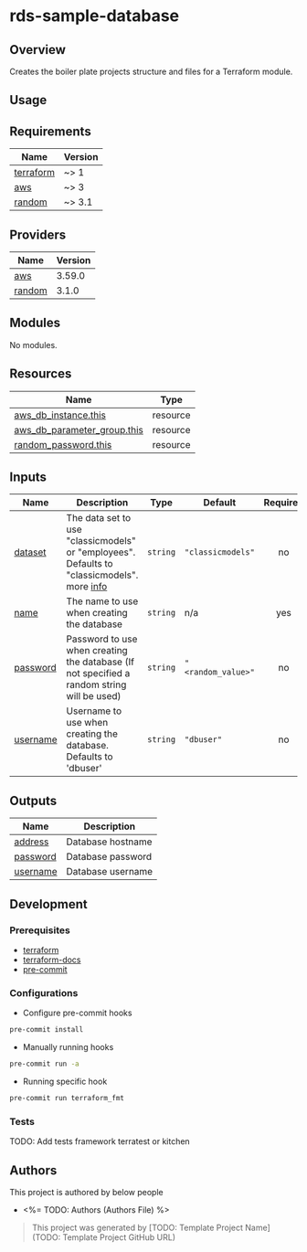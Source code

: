 # rds-sample-database
## Overview

Creates the boiler plate projects structure and files for a Terraform module.

## Usage

<!-- BEGINNING OF PRE-COMMIT-TERRAFORM DOCS HOOK -->
## Requirements

| Name | Version |
|------|---------|
| <a name="requirement_terraform"></a> [terraform](#requirement\_terraform) | ~> 1 |
| <a name="requirement_aws"></a> [aws](#requirement\_aws) | ~> 3 |
| <a name="requirement_random"></a> [random](#requirement\_random) | ~> 3.1 |

## Providers

| Name | Version |
|------|---------|
| <a name="provider_aws"></a> [aws](#provider\_aws) | 3.59.0 |
| <a name="provider_random"></a> [random](#provider\_random) | 3.1.0 |

## Modules

No modules.

## Resources

| Name | Type |
|------|------|
| [aws_db_instance.this](https://registry.terraform.io/providers/hashicorp/aws/latest/docs/resources/db_instance) | resource |
| [aws_db_parameter_group.this](https://registry.terraform.io/providers/hashicorp/aws/latest/docs/resources/db_parameter_group) | resource |
| [random_password.this](https://registry.terraform.io/providers/hashicorp/random/latest/docs/resources/password) | resource |

## Inputs

| Name | Description | Type | Default | Required |
|------|-------------|------|---------|:--------:|
| <a name="input_dataset"></a> [dataset](#input\_dataset) | The data set to use "classicmodels" or "employees".  Defaults to "classicmodels". more [info](https://github.com/danielmerrison/terraform-aws-sample-database) | `string` | `"classicmodels"` | no |
| <a name="input_name"></a> [name](#input\_name) | The name to use when creating the database | `string` | n/a | yes |
| <a name="input_password"></a> [password](#input\_password) | Password to use when creating the database (If not specified a random string will be used) | `string` | `"<random_value>"` | no |
| <a name="input_username"></a> [username](#input\_username) | Username to use when creating the database. Defaults to 'dbuser' | `string` | `"dbuser"` | no |

## Outputs

| Name | Description |
|------|-------------|
| <a name="output_address"></a> [address](#output\_address) | Database hostname |
| <a name="output_password"></a> [password](#output\_password) | Database password |
| <a name="output_username"></a> [username](#output\_username) | Database username |
<!-- END OF PRE-COMMIT-TERRAFORM DOCS HOOK -->

## Development

### Prerequisites

- [terraform](https://learn.hashicorp.com/terraform/getting-started/install#installing-terraform)
- [terraform-docs](https://github.com/segmentio/terraform-docs)
- [pre-commit](https://pre-commit.com/#install)

### Configurations

- Configure pre-commit hooks
```sh
pre-commit install
```
- Manually running hooks
```sh
pre-commit run -a
```
- Running specific hook
```sh
pre-commit run terraform_fmt
```

### Tests

TODO: Add tests framework terratest or kitchen
## Authors

This project is authored by below people

- <%= TODO: Authors (Authors File) %>

> This project was generated by [TODO: Template Project Name](TODO: Template Project GitHub URL)
